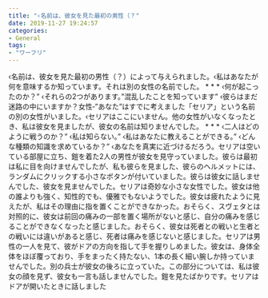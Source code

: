 ```yaml
---
title: "‹名前は、彼女を見た最初の男性（？"
date: 2019-11-27 19:24:57
categories:
- General
tags:
- "ワーフリ"
---
```


‹名前は、彼女を見た最初の男性（？）によって与えられました。‹私はあなたが何を意味するか知っています。それは別の女性の名前でした。 * * * ‹何が起こったのか？” ‹それらの2つがあります。”混乱したことを知っています” ‹彼らはまだ迷路の中にいますか？女性‑”あなた”はすでに考えました「セリア」という名前の別の女性がいました。‹セリアはここにいません。他の女性がいなくなったとき、私は彼女を見ましたが、彼女の名前は知りませんでした。 * * * ‹二人はどのように戦うのか？” ‹私は知らない。” ‹私はあなたに教えることができる。” ‹どんな種類の知識を求めているか？” ‹あなたを真実に近づけるだろう。セリアは空いている部屋に立ち、鎧を着た2人の男性が彼女を見守っていました。彼らは最初は私に目を向けませんでしたが、私も彼らを見ました、彼らのヘルメットには、ランダムにクリックする小さなボタンが付いていました。彼らは彼女に話しませんでした、彼女を見ませんでした。セリアは奇妙な小さな女性でした。彼女は他の誰よりも強く、知性的でも、優雅でもないようでした。彼女は疲れたように見えたが、私はその理由に指を置くことができなかった。おそらく、スヴェタとは対照的に、彼女は前回の痛みの一部を置く場所がないと感じ、自分の痛みを感じることができなくなったと感じました。おそらく、彼女は死者との戦いと生者との戦いには違いがあると感じ、死者は痛みを感じないと感じました。セリアは男性の一人を見て、彼がドアの方向を指して手を握りしめました。彼女は、身体全体をほぼ覆っており、手をまったく持たない、1本の長く細い腕しか持っていませんでした。別の兵士が彼女の後ろに立っていた。この部分については、私は彼女の顔を見ず、彼女も一言も話しませんでした。鎧を見たばかりです。セリアはドアが開いたときに話しました
